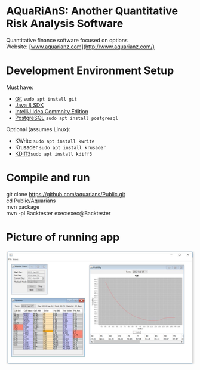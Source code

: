 # AQuaRiAnS: Another Quantitative Risk Analysis Software
Quantitative finance software focused on options  
Website: [www.aquarianz.com](http://www.aquarianz.com/)  

# Development Environment Setup

Must have:

- [Git](https://git-scm.com/downloads) `sudo apt install git`
- [Java 8 SDK](https://www.oracle.com/java/technologies/javase/javase8-archive-downloads.html)
- [IntelliJ Idea Commnity Edition](https://www.jetbrains.com/idea/download/)
- [PostgreSQL](https://www.postgresql.org/download/) `sudo apt install postgresql`

Optional (assumes Linux):

- KWrite `sudo apt install kwrite`
- Krusader `sudo apt install krusader`
- [KDiff3](https://sourceforge.net/projects/kdiff3/files/latest/download)`sudo apt install kdiff3`

# Compile and run
git clone https://github.com/aquarians/Public.git  
cd Public/Aquarians  
mvn package  
mvn -pl Backtester exec:exec@Backtester  

# Picture of running app
![](aquarians.jpg)
